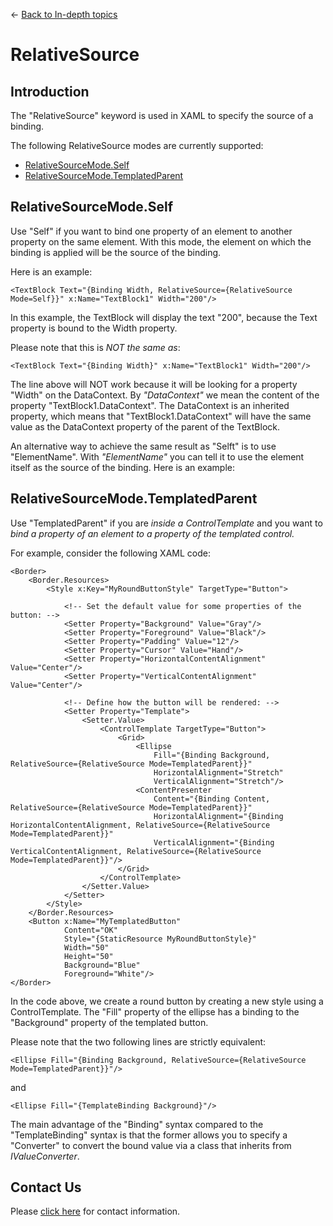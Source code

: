 ← [Back to In-depth topics](/docs/9/92)
# RelativeSource

## Introduction

The "RelativeSource" keyword is used in XAML to specify the source of a binding.

The following RelativeSource modes are currently supported:

* [RelativeSourceMode.Self](#relativesourcemodeself)
* [RelativeSourceMode.TemplatedParent](#relativesourcemodetemplatedparent)


## RelativeSourceMode.Self
Use "Self" if you want to bind one property of an element to another property on the same element. With this mode, the element on which the binding is applied will be the source of the binding.

Here is an example:

`<TextBlock Text="{Binding Width, RelativeSource={RelativeSource Mode=Self}}" x:Name="TextBlock1" Width="200"/>`

In this example, the TextBlock will display the text "200", because the Text property is bound to the Width property.

Please note that this is *NOT the same as*:

`<TextBlock Text="{Binding Width}" x:Name="TextBlock1" Width="200"/>`

The line above will NOT work because it will be looking for a property "Width" on the DataContext. By *"DataContext"* we mean the content of the property "TextBlock1.DataContext". The DataContext is an inherited property, which means that "TextBlock1.DataContext" will have the same value as the DataContext property of the parent of the TextBlock.

An alternative way to achieve the same result as "Selft" is to use "ElementName". With *"ElementName"* you can tell it to use the element itself as the source of the binding. Here is an example:

<TextBlock Text="{Binding Width, ElementName=TextBlock1}" x:Name="TextBlock1" Width="200"/>


## RelativeSourceMode.TemplatedParent

Use "TemplatedParent" if you are *inside a ControlTemplate* and you want to *bind a property of an element to a property of the templated control.*

For example, consider the following XAML code:
```
<Border>
    <Border.Resources>
        <Style x:Key="MyRoundButtonStyle" TargetType="Button">

            <!-- Set the default value for some properties of the button: -->
            <Setter Property="Background" Value="Gray"/>
            <Setter Property="Foreground" Value="Black"/>
            <Setter Property="Padding" Value="12"/>
            <Setter Property="Cursor" Value="Hand"/>
            <Setter Property="HorizontalContentAlignment" Value="Center"/>
            <Setter Property="VerticalContentAlignment" Value="Center"/>

            <!-- Define how the button will be rendered: -->
            <Setter Property="Template">
                <Setter.Value>
                    <ControlTemplate TargetType="Button">
                        <Grid>
                            <Ellipse
                                Fill="{Binding Background, RelativeSource={RelativeSource Mode=TemplatedParent}}"
                                HorizontalAlignment="Stretch"
                                VerticalAlignment="Stretch"/>
                            <ContentPresenter
                                Content="{Binding Content, RelativeSource={RelativeSource Mode=TemplatedParent}}"
                                HorizontalAlignment="{Binding HorizontalContentAlignment, RelativeSource={RelativeSource Mode=TemplatedParent}}"
                                VerticalAlignment="{Binding VerticalContentAlignment, RelativeSource={RelativeSource Mode=TemplatedParent}}"/>
                        </Grid>
                    </ControlTemplate>
                </Setter.Value>
            </Setter>
        </Style>
    </Border.Resources>
    <Button x:Name="MyTemplatedButton"
            Content="OK"
            Style="{StaticResource MyRoundButtonStyle}"
            Width="50"
            Height="50"
            Background="Blue"
            Foreground="White"/>
</Border>
```

In the code above, we create a round button by creating a new style using a ControlTemplate. The "Fill" property of the ellipse has a binding to the "Background" property of the templated button.

Please note that the two following lines are strictly equivalent:

`<Ellipse Fill="{Binding Background, RelativeSource={RelativeSource Mode=TemplatedParent}}"/>`

and

`<Ellipse Fill="{TemplateBinding Background}"/>`

The main advantage of the "Binding" syntax compared to the "TemplateBinding" syntax is that the former allows you to specify a "Converter" to convert the bound value via a class that inherits from *IValueConverter*.

## Contact Us
Please [click here](https://opensilver.net/contact.aspx) for contact information.